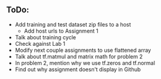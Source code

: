 ## ToDo:
* Add training and test dataset zip files to a host
  * Add host urls to Assignment 1
* Talk about training cycle
 * Check against Lab 1
* Modify next couple assignments to use flattened array
* Talk about tf.matmul and matrix math for problem 2
* In problem 2, mention why we use tf.zeros and tf.normal
* Find out why assignment doesn't display in Github
